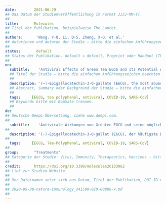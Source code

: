 ```yaml
---
date:        2021-06-29
## Das Datum der Studienveröffentlichung im Format JJJJ-MM-TT.
##
title:       Molecules
## Titel der Publikation, beispielweise The Lancet.
##
authors:      'Wang, Y-Q, Li, Q-S, Zheng, X-Q, et al.'
## Autorinnen und Autoren der Studie – bitte die einfachen Anführungszeichen beachten!
##
status:       default
## Status der Publikation. default = default, Preprint oder Handout (Thesenpapier)
##
en:
  subtitle:    'Antiviral Effects of Green Tea EGCG and Its Potential Application against COVID-19'
  ## Titel der Studie – bitte die einfachen Anführungszeichen beachten!
  ##
  description: '(–)-Epigallocatechin-3-O-gallate (EGCG), the most abundant component of catechins in tea (Camellia sinensis (L.) O. Kuntze), plays a role against viruses through inhibiting virus invasiveness, restraining gene expression and replication. In this paper, the antiviral effects of EGCG on various viruses, including DNA virus, RNA virus, coronavirus, enterovirus and arbovirus, were reviewed. Meanwhile, the antiviral effects of the EGCG epi-isomer counterpart (+)-gallocatechin-3-O-gallate (GCG) were also discussed.'
  ## Abstract, Summary oder Background der Studie – bitte die einfachen Anführungszeichen b
  ##
  tags:     [EGCG, tea polyphenol, antiviral, COVID-19, SARS-CoV]
  ## Keywords bitte mit Kommata trennen.
  ##
de: 
## Deutsche DeepL-Übersetzung, siehe www.deepl.com.
##
  subtitle:    'Antivirale Wirkungen von Grüntee EGCG und seine mögliche Anwendung gegen COVID-19'
##
  description: '(-)-Epigallocatechin-3-O-gallat (EGCG), der häufigste Bestandteil der Catechine in Tee (Camellia sinensis (L.) O. Kuntze), spielt eine Rolle bei der Bekämpfung von Viren, indem es die Invasivität des Virus hemmt und die Genexpression und Replikation einschränkt. In dieser Arbeit wurden die antiviralen Wirkungen von EGCG auf verschiedene Viren, einschließlich DNA-Viren, RNA-Viren, Coronaviren, Enteroviren und Arboviren, untersucht. In der Zwischenzeit wurden auch die antiviralen Wirkungen des EGCG-Epiisomer-Gegenstücks (+)-Gallocatechin-3-O-gallat (GCG) diskutiert.'
##
  tags:     [EGCG, Tee-Polyphenol, antiviral, COVID-19, SARS-CoV]
##
group:       "Treatments"
## Kategorie der Studie: Virus, Immunity, Therapeutics, Vaccines – bitte die Anführungszeichen beachten!
##
credit:      https://doi.org/10.3390/molecules26133962
## Link zur Studien-Website.
##
## Der Dateinamen setzt sich aus Datum, Titel der Publikation, DOI-ID der Studie (nach dem letzten Slash) und der Dateiendung zusammen. Bitte den Unterstrich vor der DOI-ID beachten!
##
## 2020-09-30-nature-immunology_s41590-020-00808-x.md
##
---
```

<object data="{{ page.link }}" style='height:calc(100vh - 400px); width: 100%' type='application/pdf'></object>
